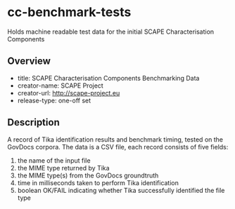cc-benchmark-tests
==================

Holds machine readable test data for the initial SCAPE Characterisation Components 

Overview
--------

* title: SCAPE Characterisation Components Benchmarking Data
* creator-name: SCAPE Project
* creator-url: http://scape-project.eu
* release-type: one-off set

Description
-----------
A record of Tika identification results and benchmark timing, tested on the GovDocs corpora.
The data is a CSV file, each record consists of five fields:

1. the name of the input file
2. the MIME type returned by Tika
3. the MIME type(s) from the GovDocs groundtruth
4. time in milliseconds taken to perform Tika identification
5. boolean OK/FAIL indicating whether Tika successfully identified the file type
